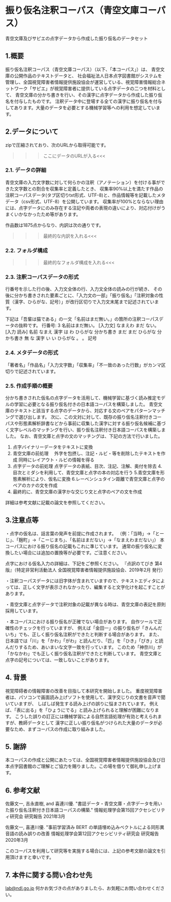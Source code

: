 # 振り仮名注釈コーパス（青空文庫コーパス）
青空文庫及びサピエの点字データから作成した振り仮名のデータセット

## 1.概要
振り仮名注釈コーパス（青空文庫コーパス）（以下、「本コーパス」）は、
青空文庫の公開作品のテキストデータと、
社会福祉法人日本点字図書館がシステムを管理し、全国視覚障害者情報提供施設協会が運営している、視覚障害情報総合ネットワーク「サピエ」が視覚障害者に提供している点字データの二つを材料として、
青空文庫の分かち書きを行い、その漢字に点字データから作成した振り仮名を付与したものです。
注釈データ中に登場する全ての漢字に振り仮名を付与してあります。大量のデータを必要とする機械学習等への利用を想定しています。

## 2.データについて
zipで圧縮されており、次のURLから取得可能です。
>>>ここにデータのURLが入る<<<

### 2.1. データの詳細
青空文庫の入力文字数に対して何らかの注釈（アノテーション）を付ける事ができた文字数との割合を収集率と定義したとき、
収集率90%以上を満たす作品の注釈コーパスデータ(タブ区切りtxt形式、UTF-8)と、作品情報等を記載したメタデータ（csv形式、UTF-8）を公開しています。
収集率が100%とならない理由には、点字データにのみ存在する注記や両者の表現の違いにより、対応付けがうまくいかなかったため等があります。

作品数は1875点からなり、内訳は次の通りです。
>>>最終的な内訳を入れる<<<

### 2.2. フォルダ構成
>>>最終的なフォルダ構成を入れる<<<

### 2.3. 注釈コーパスデータの形式
行番号を示した行の後、入力文全体の行、入力文全体の読みの行が続き、
その後に分かち書きされた要素ごとに、「入力文の一部」「振り仮名」「注釈対象の性質（漢字、ひらがな、記号）」が改行区切りで入力文末尾まで記述されています。

下記は「吾輩は猫である」の一文「名前はまだ無い。」の箇所の注釈コーパスデータの抜粋です。
行番号: 3
名前はまだ無い。		[入力文]
	なまえわ まだ ない。	[入力 読み]
名前	なまえ	漢字
は	わ	ひらがな
	 	分かち書き
まだ	まだ	ひらがな
	 	分かち書き
無	な	漢字
い	い	ひらがな
。	。	記号

### 2.4. メタデータの形式
「著者名」「作品名」「入力文字数」「収集率」「不一致のあった行数」がカンマ区切りで記述されています。


### 2.5. 作成手順の概要
分かち書きされた仮名の点字データを活用して、機械学習に基づく読み推定モデルの学習に必要となる振り仮名付きの日本語コーパスを構築しました。
青空文庫のテキストと該当する点字のデータから、対応する文のペアをパターンマッチングで選び出します。
次に、この文対に対して、既存の振り仮名注釈付きコーパスや形態素解析辞書などから事前に収集した漢字に対する振り仮名候補に基づく文字レベルのマッチングを行い、振り仮名注釈付き日本語コーパスを構築しました。
なお、青空文庫と点字の文のマッチングは、下記の方法で行いました。
1. 点字バイナリーデータをテキストに変換
2. 青空文庫の前処理
　外字を包摂し、注記・ルビ・等を削除したテキストを作成
  同時にレイアウト・ルビの情報を得る
3. 点字データの前処理
点字データの表紙、目次、注記、注解、奥付を除去
4.目次とミダシを利用して、青空文庫と点字の本の対応を行う
5.青空文庫を形態素解析により、仮名に変換
6.レーベンシュタイン距離で青空文庫と点字のペアのカナの文を作成
7. 最終的に、青空文庫の漢字かな交じり文と点字のペアの文を作成

詳細は参考文献に記載の論文を参照してください。


## 3.注意点等

・点字の仮名は、話言葉の発声を前提に作成されます。
（例：「当時」→「とーじ」、「麹町」→「こーじまち」、「名前はまだない」→「なまえわまだない」）
本コーパスにおける振り仮名の記載もこれに準じています。
通常の振り仮名に変換したい場合には追加の置換等が必要です。ご注意ください。

点字における仮名入力の詳細は、下記をご参照ください。
『点訳のてびき 第4版』（特定非営利活動法人 全国視覚障害者情報提供施設協会、2019年2月 発行）


・注釈コーパスデータには旧字体が含まれていますので、テキストエディタによっては、正しく文字が表示されなかったり、編集すると文字化けを起こすことがあります。

・青空文庫と点字データで注釈対象の記載が異なる時は、青空文庫の表記を原則採用しています。

・本コーパスにおける振り仮名が正確でない場合があります。
自作ツールで正確性のチェックを行っていますが、
例えば「金田一」の振り仮名が「きんんだいち」でも、正しく振り仮名注釈ができたと判断する場合があります。
また、日本語では「川」を「かわ」「がわ」と読んだり、「匹」を「ひき」「ぴき」と読んだりするため、あいまいな文字一致を行っています。
このため「神奈川」が「かなかわ」でも正しく振り仮名注釈ができたと判断しています。
青空文庫と点字の記号については、一致しないことがあります。

## 4. 背景
視覚障碍者の情報障害の改善を目指して本研究を開始しました。
重度視覚障害者は、パソコンで画面読み上げソフトを使用して、漢字交じりの文書を音声で聞いていますが、
しばしば発生する読み上げの誤りに悩まされています。
例えば、「表に出る」を「ひょうにでる」と読み上げられると理解が困難になります。
こうした誤りの訂正には機械学習による自然言語処理が有効と考えられますが、教師データとして
漢字に正しい振り仮名がつけられた大量のデータが必要なため、まずコーパスの作成に取り組みました。

## 5. 謝辞
本コーパスの作成と公開にあたっては、全国視覚障害者情報提供施設協会及び日本点字図書館のご理解とご協力を賜りました。この場を借りて御礼申し上げます。


## 6. 参考文献
佐藤文一, 吉永直樹, and 喜連川優. 
"書誌データ・青空文庫・点字データを用いた振り仮名注釈付き日本語コーパスの構築."
情報処理学会第15回アクセシビリティ研究会 研究報告 2021年3月

佐藤文一, 喜連川優. "事前学習済み BERT の単語埋め込みベクトルによる同形異音語の読み誤りの改善
情報処理学会第12回アクセシビリティ研究会 研究報告 2020年3月

このコーパスを利用して研究等を実施する場合には、上記の参考文献の論文を引用頂けますと幸いです。

## 7. 本件に関する問い合わせ先
lab@ndl.go.jp
何かお気づきの点がありましたら、お気軽にお問い合わせください。
